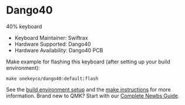 # Dango40

40% keyboard

* Keyboard Maintainer: Swiftrax
* Hardware Supported: Dango40
* Hardware Availability: Dango40 PCB

Make example for flashing this keyboard (after setting up your build environment):

    make onekeyco/dango40:default:flash

See the [build environment setup](https://docs.qmk.fm/#/getting_started_build_tools) and the [make instructions](https://docs.qmk.fm/#/getting_started_make_guide) for more information. Brand new to QMK? Start with our [Complete Newbs Guide](https://docs.qmk.fm/#/newbs).
